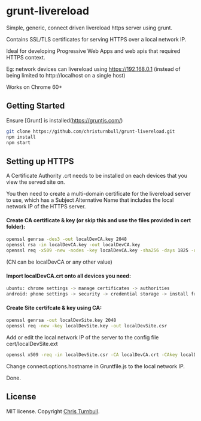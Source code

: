 # grunt-livereload
Simple, generic, connect driven livereload https server using grunt.

Contains SSL/TLS certificates for serving HTTPS over a local network IP.

Ideal for developing Progressive Web Apps and web apis that required HTTPS context.

Eg: network devices can livereload using https://192.168.0.1 (instead of being limited to http://localhost on a single host)

Works on Chrome 60+


## Getting Started

Ensure [Grunt] is installed(https://gruntjs.com/)

```bash
git clone https://github.com/christurnbull/grunt-livereload.git
npm install
npm start
```

## Setting up HTTPS

A Certificate Authority .crt needs to be installed on each devices that you view the served site on.

You then need to create a multi-domain certificate for the livereload server to use, which has a Subject Alternative Name that includes the local network IP of the HTTPS server.


#### Create CA certificate & key (or skip this and use the files provided in cert folder):
```bash
openssl genrsa -des3 -out localDevCA.key 2048
openssl rsa -in localDevCA.key -out localDevCA.key
openssl req -x509 -new -nodes -key localDevCA.key -sha256 -days 1825 -out localDevCA.crt
```
(CN can be localDevCA or any other value)

#### Import localDevCA.crt onto all devices you need:
```bash
ubuntu: chrome settings -> manage certificates -> authorities
android: phone settings -> security -> credential storage -> install from...
```

#### Create Site certifcate & key using CA:
```bash
openssl genrsa -out localDevSite.key 2048
openssl req -new -key localDevSite.key -out localDevSite.csr
```
Add or edit the local network IP of the server to the config file cert/localDevSite.ext

```bash
openssl x509 -req -in localDevSite.csr -CA localDevCA.crt -CAkey localDevCA.key -CAcreateserial -out localDevSite.crt -days 1825 -sha256 -extfile localDevSite.ext
```

Change connect.options.hostname in Gruntfile.js to the local network IP.

Done.


## License

MIT license. Copyright [Chris Turnbull](https://github.com/christurnbull).
